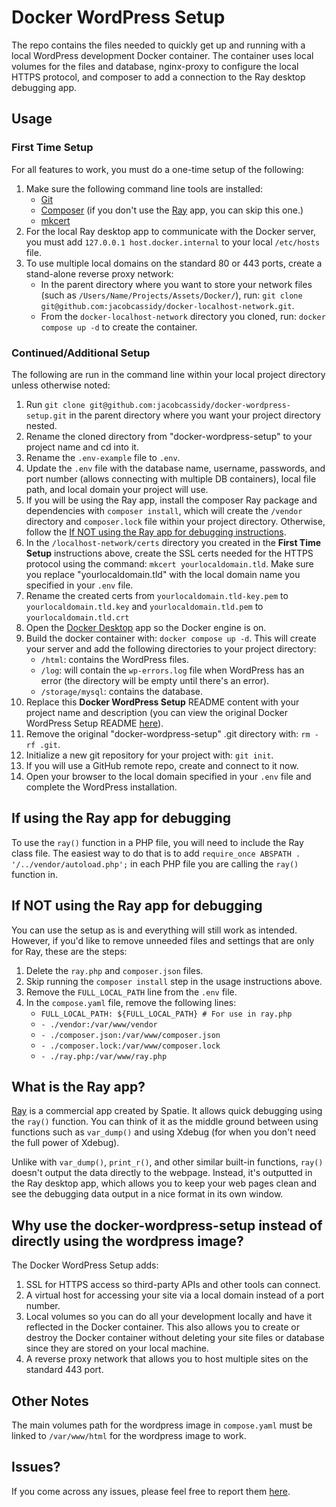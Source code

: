 # Docker WordPress Setup

The repo contains the files needed to quickly get up and running with a local WordPress development Docker container. The container uses local volumes for the files and database, nginx-proxy to configure the local HTTPS protocol, and composer to add a connection to the Ray desktop debugging app.

## Usage

### First Time Setup

For all features to work, you must do a one-time setup of the following:

1. Make sure the following command line tools are installed:
    - [Git](https://git-scm.com/book/en/v2/Getting-Started-Installing-Git)
    - [Composer](https://getcomposer.org/download/) (if you don't use the [Ray](https://spatie.be/products/ray) app, you can skip this one.)
    - [mkcert](https://github.com/FiloSottile/mkcert)
2. For the local Ray desktop app to communicate with the Docker server, you must add `127.0.0.1 host.docker.internal` to your local `/etc/hosts` file.
3. To use multiple local domains on the standard 80 or 443 ports, create a stand-alone reverse proxy network:
    - In the parent directory where you want to store your network files (such as `/Users/Name/Projects/Assets/Docker/`), run: `git clone git@github.com:jacobcassidy/docker-localhost-network.git`.
    - From the `docker-localhost-network` directory you cloned, run: `docker compose up -d` to create the container.

### Continued/Additional Setup

The following are run in the command line within your local project directory unless otherwise noted:

1. Run `git clone git@github.com:jacobcassidy/docker-wordpress-setup.git` in the parent directory where you want your project directory nested.
2. Rename the cloned directory from "docker-wordpress-setup" to your project name and cd into it.
3. Rename the `.env-example` file to `.env`.
4. Update the `.env` file with the database name, username, passwords, and port number (allows connecting with multiple DB containers), local file path, and local domain your project will use.
5. If you will be using the Ray app, install the composer Ray package and dependencies with `composer install`, which will create the `/vendor` directory and `composer.lock` file within your project directory. Otherwise, follow the [If NOT using the Ray app for debugging instructions](#if-not-using-the-ray-app-for-debugging).
6. In the `/localhost-network/certs` directory you created in the __First Time Setup__ instructions above, create the SSL certs needed for the HTTPS protocol using the command: `mkcert yourlocaldomain.tld`. Make sure you replace "yourlocaldomain.tld" with the local domain name you specified in your `.env` file.
7. Rename the created certs from `yourlocaldomain.tld-key.pem` to `yourlocaldomain.tld.key` and `yourlocaldomain.tld.pem` to `yourlocaldomain.tld.crt`
8. Open the [Docker Desktop](https://www.docker.com/products/docker-desktop/) app so the Docker engine is on.
9. Build the docker container with: `docker compose up -d`. This will create your server and add the following directories to your project directory:
    - `/html`: contains the WordPress files.
    - `/log`: will contain the `wp-errors.log` file when WordPress has an error (the directory will be empty until there's an error).
    - `/storage/mysql`: contains the database.
10. Replace this __Docker WordPress Setup__ README content with your project name and description (you can view the original Docker WordPress Setup README [here](https://github.com/jacobcassidy/docker-wordpress-setup)).
11. Remove the original "docker-wordpress-setup" .git directory with: `rm -rf .git`.
12. Initialize a new git repository for your project with: `git init`.
13. If you will use a GitHub remote repo, create and connect to it now.
14. Open your browser to the local domain specified in your `.env` file and complete the WordPress installation.

## If using the Ray app for debugging

To use the `ray()` function in a PHP file, you will need to include the Ray class file. The easiest way to do that is to add `require_once ABSPATH . '/../vendor/autoload.php';` in each PHP file you are calling the `ray()` function in.

## If NOT using the Ray app for debugging

You can use the setup as is and everything will still work as intended. However, if you'd like to remove unneeded files and settings that are only for Ray, these are the steps:

1. Delete the `ray.php` and `composer.json` files.
2. Skip running the `composer install` step in the usage instructions above.
2. Remove the `FULL_LOCAL_PATH` line from the `.env` file.
3. In the `compose.yaml` file, remove the following lines:
    - `FULL_LOCAL_PATH: ${FULL_LOCAL_PATH} # For use in ray.php`
    - `- ./vendor:/var/www/vendor`
    - `- ./composer.json:/var/www/composer.json`
    - `- ./composer.lock:/var/www/composer.lock`
    - `- ./ray.php:/var/www/ray.php`

## What is the Ray app?

[Ray](https://spatie.be/products/ray) is a commercial app created by Spatie. It allows quick debugging using the `ray()` function. You can think of it as the middle ground between using functions such as `var_dump()` and using Xdebug (for when you don't need the full power of Xdebug).

Unlike with `var_dump()`, `print_r()`, and other similar built-in functions, `ray()` doesn't output the data directly to the webpage. Instead, it's outputted in the Ray desktop app, which allows you to keep your web pages clean and see the debugging data output in a nice format in its own window.

## Why use the docker-wordpress-setup instead of directly using the wordpress image?

The Docker WordPress Setup adds:

1. SSL for HTTPS access so third-party APIs and other tools can connect.
2. A virtual host for accessing your site via a local domain instead of a port number.
3. Local volumes so you can do all your development locally and have it reflected in the Docker container. This also allows you to create or destroy the Docker container without deleting your site files or database since they are stored on your local machine.
4. A reverse proxy network that allows you to host multiple sites on the standard 443 port.

## Other Notes

The main volumes path for the wordpress image in `compose.yaml` must be linked to `/var/www/html` for the wordpress image to work.

## Issues?

If you come across any issues, please feel free to report them [here](https://github.com/jacobcassidy/docker-wordpress-setup/issues).
